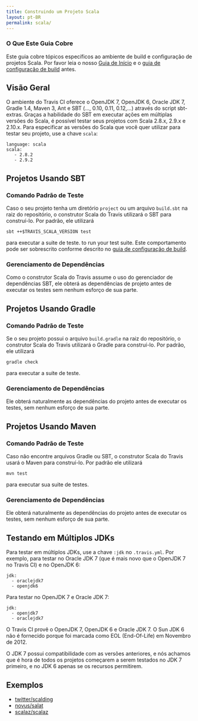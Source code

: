 ```yaml
---
title: Construindo um Projeto Scala
layout: pt-BR
permalink: scala/
---
```


### O Que Este Guia Cobre

Este guia cobre tópicos específicos ao ambiente de build e configuração de projetos Scala. Por favor leia o nosso [Guia de Início](/pt_BR/user/getting-started/) e o [guia de configuração de build](/pt_BR/docs/user/build-configuration/) antes.

## Visão Geral

O ambiente do Travis CI oferece o OpenJDK 7, OpenJDK 6, Oracle JDK 7, Gradle 1.4, Maven 3, Ant e SBT (..., 0.10, 0.11, 0.12,...) através do script sbt-extras. Graças a habilidade do SBT em executar ações em múltiplas versões do Scala, é possível testar seus projetos com Scala 2.8.x, 2.9.x e 2.10.x. Para especificar as versões do Scala que você quer utilizar para testar seu projeto, use a chave `scala`:
 
    language: scala
    scala:
       - 2.8.2
       - 2.9.2

## Projetos Usando SBT

### Comando Padrão de Teste

Caso o seu projeto tenha um diretório `project` ou um arquivo `build.sbt` na raiz do repositório, o construtor Scala do Travis utilizará o SBT para construí-lo. Por padrão, ele utilizará

    sbt ++$TRAVIS_SCALA_VERSION test

para executar a suite de teste. 
to run your test suite. Este comportamento pode ser sobrescrito conforme descrito no [guia de configuração de build](/pt_BR/user/build-configuration/).

### Gerenciamento de Dependências

Como o construtor Scala do Travis assume o uso do gerenciador de dependências SBT, ele obterá as dependências de projeto antes de executar os testes sem nenhum esforço de sua parte.

## Projetos Usando Gradle

### Comando Padrão de Teste

Se o seu projeto possui o arquivo `build.gradle` na raiz do repositório, o construtor Scala do Travis utilizará o Gradle para construí-lo. Por padrão, ele utilizará

    gradle check

para executar a suite de teste.

### Gerenciamento de Dependências

Ele obterá naturalmente as dependências do projeto antes de executar os testes, sem nenhum esforço de sua parte.

## Projetos Usando Maven

### Comando Padrão de Teste

Caso não encontre arquivos Gradle ou SBT, o construtor Scala do Travis usará o Maven para construí-lo. Por padrão ele utilizará
 
    mvn test

para executar sua suite de testes.

### Gerenciamento de Dependências

Ele obterá naturalmente as dependências do projeto antes de executar os testes, sem nenhum esforço de sua parte.

## Testando em Múltiplos JDKs

Para testar em múltiplos JDKs, use a chave `:jdk` no `.travis.yml`. Por exemplo, para testar no Oracle JDK 7 (que é mais novo que o OpenJDK 7 no Travis CI) e no OpenJDK 6:

    jdk:
      - oraclejdk7
      - openjdk6

Para testar no OpenJDK 7 e Oracle JDK 7:

    jdk:
      - openjdk7
      - oraclejdk7

O Travis CI provê o OpenJDK 7, OpenJDK 6 e Oracle JDK 7. O Sun JDK 6 não é fornecido porque foi marcada como EOL (End-Of-Life) em Novembro de 2012.

O JDK 7 possui compatibilidade com as versões anteriores, e nós achamos que é hora de todos os projetos começarem a serem testados no JDK 7 primeiro, e no JDK 6 apenas se os recursos permitirem.

## Exemplos

* [twitter/scalding](https://github.com/twitter/scalding/blob/master/.travis.yml)
* [novus/salat](https://github.com/novus/salat/blob/master/.travis.yml)
* [scalaz/scalaz](https://github.com/scalaz/scalaz/blob/master/.travis.yml)
